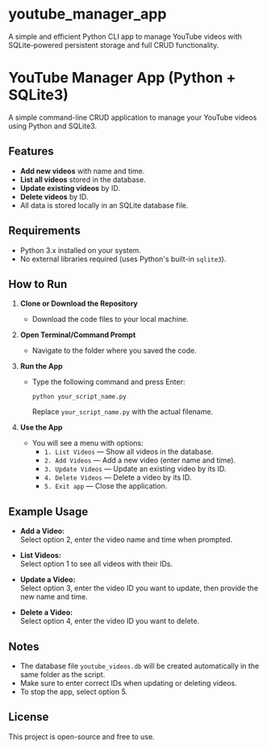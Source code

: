 # youtube_manager_app
A simple and efficient Python CLI app to manage YouTube videos with SQLite-powered persistent storage and full CRUD functionality.
# YouTube Manager App (Python + SQLite3)

A simple command-line CRUD application to manage your YouTube videos using Python and SQLite3.

## Features

- **Add new videos** with name and time.
- **List all videos** stored in the database.
- **Update existing videos** by ID.
- **Delete videos** by ID.
- All data is stored locally in an SQLite database file.

## Requirements

- Python 3.x installed on your system.
- No external libraries required (uses Python's built-in `sqlite3`).

## How to Run

1. **Clone or Download the Repository**
   - Download the code files to your local machine.

2. **Open Terminal/Command Prompt**
   - Navigate to the folder where you saved the code.

3. **Run the App**
   - Type the following command and press Enter:
     ```
     python your_script_name.py
     ```
     Replace `your_script_name.py` with the actual filename.

4. **Use the App**
   - You will see a menu with options:
     - `1. List Videos` — Show all videos in the database.
     - `2. Add Videos` — Add a new video (enter name and time).
     - `3. Update Videos` — Update an existing video by its ID.
     - `4. Delete Videos` — Delete a video by its ID.
     - `5. Exit app` — Close the application.

## Example Usage

- **Add a Video:**  
  Select option 2, enter the video name and time when prompted.

- **List Videos:**  
  Select option 1 to see all videos with their IDs.

- **Update a Video:**  
  Select option 3, enter the video ID you want to update, then provide the new name and time.

- **Delete a Video:**  
  Select option 4, enter the video ID you want to delete.

## Notes

- The database file `youtube_videos.db` will be created automatically in the same folder as the script.
- Make sure to enter correct IDs when updating or deleting videos.
- To stop the app, select option 5.

## License

This project is open-source and free to use.
